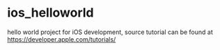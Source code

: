 # ios_helloworld
hello world project for iOS development, source tutorial can be found at https://developer.apple.com/tutorials/

